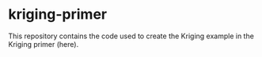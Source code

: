 # kriging-primer

This repository contains the code used to create the Kriging example in the Kriging primer (here).
